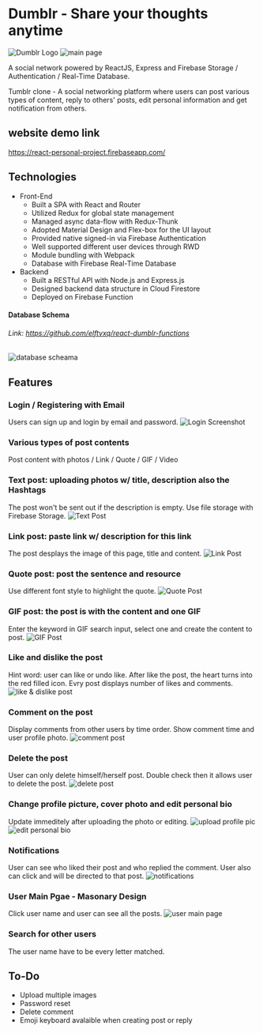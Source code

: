 # Dumblr - Share your thoughts anytime
![Dumblr Logo](https://upload.cc/i1/2019/10/13/UKPHFq.jpg)
![main page](https://upload.cc/i1/2019/10/16/PIA6qk.jpg)

A social network powered by ReactJS, Express and Firebase Storage / Authentication / Real-Time Database.

Tumblr clone - A social networking platform where users can post various types of content, reply to others' posts, edit personal information and get notification from others.

## website demo link
<https://react-personal-project.firebaseapp.com/>

## Technologies
* Front-End
  *  Built a SPA with React and Router
  * Utilized Redux for global state management
  * Managed async data-flow with Redux-Thunk
  * Adopted Material Design and Flex-box for the UI layout
  * Provided native signed-in via Firebase Authentication
  * Well supported different user devices through RWD
  * Module bundling with Webpack
  * Database with Firebase Real-Time Database
* Backend
  * Built a RESTful API with Node.js and Express.js
  * Designed backend data structure in Cloud Firestore
  * Deployed on Firebase Function
  
#### Database Schema
###### Link: <https://github.com/elftvxq/react-dumblr-functions>
![database scheama](https://upload.cc/i1/2019/10/15/5bE9wC.png)


## Features

### Login / Registering with Email
Users can sign up and login by email and password.
![Login Screenshot](https://upload.cc/i1/2019/10/13/sy6AP5.png)

### Various types of post contents
Post content with photos / Link / Quote / GIF / Video

### Text post: uploading photos w/ title, description also the Hashtags
The post won't be sent out if the description is empty.
Use file storage with Firebase Storage.
![Text Post](https://upload.cc/i1/2019/10/13/aJQ7n8.jpg)

### Link post: paste link w/ description for this link
The post desplays the image of this page, title and content.
![Link Post](https://upload.cc/i1/2019/10/13/UaTfpM.jpg)

### Quote post: post the sentence and resource
Use different font style to highlight the quote.
![Quote Post](https://upload.cc/i1/2019/10/13/yBYaSg.jpg)

### GIF post: the post is with the content and one GIF
Enter the keyword in GIF search input, select one and create the content to post.
![GIF Post](https://upload.cc/i1/2019/10/13/wa8sSx.jpg)

### Like and dislike the post
Hint word: user can like or undo like. After like the post, the heart turns into the red filled icon.
Evry post displays number of likes and comments.
![like & dislike post](https://upload.cc/i1/2019/10/13/uZa0zX.jpg)

### Comment on the post
Display comments from other users by time order.
Show comment time and user profile photo.
![comment post](https://upload.cc/i1/2019/10/13/679mg2.jpg)

### Delete the post
User can only delete himself/herself post. Double check then it allows user to delete the post.
![delete post](https://upload.cc/i1/2019/10/13/xPUbWL.jpg)

### Change profile picture, cover photo and edit personal bio
Update immeditely after uploading the photo or editing. 
![upload profile pic](https://upload.cc/i1/2019/10/13/T6fmjY.png)
![edit personal bio](https://upload.cc/i1/2019/10/13/iWDxnS.jpg)

### Notifications
User can see who liked their post and who replied the comment. User also can click and will be directed to that post.
![notifications](https://upload.cc/i1/2019/10/13/ZHSw08.jpg)

### User Main Pgae - Masonary Design
Click user name and user can see all the posts.
![user main page](https://upload.cc/i1/2019/10/13/l4v1BI.jpg)

### Search for other users
The user name have to be every letter matched.


## To-Do
* Upload multiple images
* Password reset
* Delete comment
* Emoji keyboard avalaible when creating post or reply 

